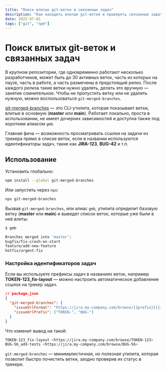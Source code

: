 ```yaml
---
title: "Поиск влитых git-веток и связанных задач"
description: "Как находить влитые git-ветки и проверять связанные задачи в трекере. Упрощает очистку репозитория после релизов и помогает не потерять важное."
date: 2025-07-01
tags: ["git", "npm"]
---
```


# Поиск влитых git-веток и связанных задач

В крупном репозитории, где одновременно работают несколько разработчиков, может быть до 30 активных веток, часть из которых на паузе, часть в работе, а часть размечены в предстоящий релиз. После каждого релиза такие ветки нужно удалять, делать это вручную — занятие сомнительное. Чтобы не пропустить ветку или не удалить нужную, можно воспользоваться `git-merged-branches`.

[git-merged-branches](https://www.npmjs.com/package/git-merged-branches) — это CLI-утилита, которая показывает ветки, влитые в основную (**master** или **main**). Работает локально, проста в использовании, не имеет дочерних зависимостей и доступна также под коротким алиасом `gmb`.

Главная фича — возможность просматривать ссылки на задачи из трекера прямо в списке веток, если в названии используются идентификаторы задач, такие как **JIRA-123**, **BUG-42** и т.п.

## Использование

Установить глобально:

```bash
npm install --global git-merged-branches
```

Или запустить через `npx`:

```bash
npx git-merged-branches
```

Вызвав `git-merged-branches`, или алиас `gmb`, утилита определит базовую ветку (**master** или **main**) и выведет список веток, которые уже были в неё влиты:

```bash
$ gmb

Branches merged into 'master':
bugfix/fix-crash-on-start
feature/add-new-feature
hotfix/urgent-fix
```

### Настройка идентификаторов задач

Если вы используете префиксы задач в названиях веток, например **TOKEN-123_fix-layout** — можно настроить автоматическое добавление ссылок на трекер задач.

```json
// package.json
{
  "git-merged-branches": {
    "issueUrlFormat": "https://jira.my-company.com/browse/{{prefix}}{{id}}",
    "issueUrlPrefix": ["TOKEN-", "BUG-"]
  }
}
```

Что изменит вывод на такой:

```bash
TOKEN-123_fix-layout <https://jira.my-company.com/browse/TOKEN-123>
BUG-56_add-tests <https://jira.my-company.com/browse/BUG-56>
```

`git-merged-branches` — минималистичная, но полезная утилита, которая позволит быстро почистить ветки, заодно проверив их статус в трекере.
